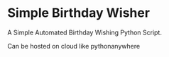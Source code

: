 # Simple Birthday Wisher
A Simple Automated Birthday Wishing Python Script.

Can be hosted on cloud like pythonanywhere
